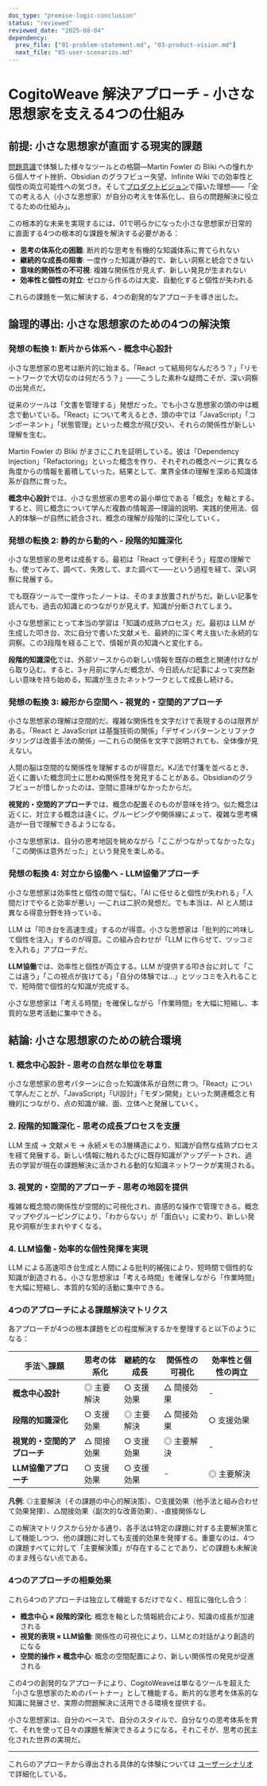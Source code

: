 ```yaml
---
doc_type: "premise-logic-conclusion"
status: "reviewed"
reviewed_date: "2025-08-04"
dependency:
  prev_file: ["01-problem-statement.md", "03-product-vision.md"]
  next_file: "05-user-scenarios.md"
---
```


# CogitoWeave 解決アプローチ - 小さな思想家を支える4つの仕組み

## 前提: 小さな思想家が直面する現実的課題

[問題意識](01-problem-statement.md)で体験した様々なツールとの格闘—Martin Fowler の Bliki への憧れから個人サイト挫折、Obsidian のグラフビュー失望、Infinite Wiki での効率性と個性の両立可能性への気づき。そして[プロダクトビジョン](03-product-vision.md)で描いた理想——「全ての考える人（小さな思想家）が自分の考えを体系化し、自らの問題解決に役立てるための仕組み」。

この根本的な未来を実現するには、01で明らかになった小さな思想家が日常的に直面する4つの根本的な課題を解決する必要がある：

- **思考の体系化の困難**: 断片的な思考を有機的な知識体系に育てられない
- **継続的な成長の阻害**: 一度作った知識が静的で、新しい洞察と統合できない
- **意味的関係性の不可視**: 複雑な関係性が見えず、新しい発見が生まれない
- **効率性と個性の対立**: ゼロから作るのは大変、自動化すると個性が失われる

これらの課題を一気に解決する、4つの創発的なアプローチを導き出した。

## 論理的導出: 小さな思想家のための4つの解決策

### 発想の転換 1: 断片から体系へ - 概念中心設計

小さな思想家の思考は断片的に始まる。「React って結局何なんだろう？」「リモートワークで大切なのは何だろう？」——こうした素朴な疑問こそが、深い洞察の出発点だ。

従来のツールは「文書を管理する」発想だった。でも小さな思想家の頭の中は概念で動いている。「React」について考えるとき、頭の中では「JavaScript」「コンポーネント」「状態管理」といった概念が飛び交い、それらの関係性が新しい理解を生む。

Martin Fowler の Bliki がまさにこれを証明している。彼は「Dependency Injection」「Refactoring」といった概念を作り、それぞれの概念ページに異なる角度からの情報を蓄積していった。結果として、業界全体の理解を深める知識体系が自然に育った。

**概念中心設計**では、小さな思想家の思考の最小単位である「概念」を軸とする。すると、同じ概念について学んだ複数の情報源—理論的説明、実践的使用法、個人的体験—が自然に統合され、概念の理解が段階的に深化していく。

### 発想の転換 2: 静的から動的へ - 段階的知識深化

小さな思想家の思考は成長する。最初は「React って便利そう」程度の理解でも、使ってみて、調べて、失敗して、また調べて——という過程を経て、深い洞察に発展する。

でも既存ツールで一度作ったノートは、そのまま放置されがちだ。新しい記事を読んでも、過去の知識とのつながりが見えず、知識が分断されてしまう。

小さな思想家にとって本当の学習は「知識の成熟プロセス」だ。最初は LLM が生成した叩き台、次に自分で書いた文献メモ、最終的に深く考え抜いた永続的な洞察。この3段階を経ることで、情報が真の知識へと変化する。

**段階的知識深化**では、外部ソースからの新しい情報を既存の概念と関連付けながら取り込む。すると、3ヶ月前に学んだ概念が、今日読んだ記事によって突然新しい意味を持ち始める。知識が生きたネットワークとして成長し続ける。

### 発想の転換 3: 線形から空間へ - 視覚的・空間的アプローチ

小さな思想家の理解は空間的だ。複雑な関係性を文字だけで表現するのは限界がある。「React と JavaScript は基盤技術の関係」「デザインパターンとリファクタリングは改善手法の関係」—これらの関係を文字で説明されても、全体像が見えない。

人間の脳は空間的な関係性を理解するのが得意だ。KJ法で付箋を並べるとき、近くに置いた概念同士に思わぬ関係性を発見することがある。Obsidianのグラフビューが惜しかったのは、空間に意味がなかったからだ。

**視覚的・空間的アプローチ**では、概念の配置そのものが意味を持つ。似た概念は近くに、対立する概念は遠くに。グルーピングや関係線によって、複雑な思考構造が一目で理解できるようになる。

小さな思想家は、自分の思考地図を眺めながら「ここがつながってなかったな」「この関係は意外だった」という発見を楽しめる。

### 発想の転換 4: 対立から協働へ - LLM協働アプローチ

小さな思想家は効率性と個性の間で悩む。「AI に任せると個性が失われる」「人間だけでやると効率が悪い」—これは二択の発想だ。でも本当は、AI と人間は異なる得意分野を持っている。

LLM は「叩き台を高速生成」するのが得意。小さな思想家は「批判的に吟味して個性を注入」するのが得意。この組み合わせが「LLM に作らせて、ツッコミを入れる」アプローチだ。

**LLM協働**では、効率性と個性が両立する。LLM が提供する叩き台に対して「ここは違う」「この視点が抜けてる」「自分の体験では...」とツッコミを入れることで、短時間で個性的な知識が完成する。

小さな思想家は「考える時間」を確保しながら「作業時間」を大幅に短縮し、本質的な思考活動に集中できる。

## 結論: 小さな思想家のための統合環境

### 1. 概念中心設計 - 思考の自然な単位を尊重

小さな思想家の思考パターンに合った知識体系が自然に育つ。「React」について学んだことが、「JavaScript」「UI設計」「モダン開発」といった関連概念と有機的につながり、点の知識が線、面、立体へと発展していく。

### 2. 段階的知識深化 - 思考の成長プロセスを支援

LLM 生成 → 文献メモ → 永続メモの3層構造により、知識が自然な成熟プロセスを経て発展する。新しい情報に触れるたびに既存知識がアップデートされ、過去の学習が現在の課題解決に活かされる動的な知識ネットワークが実現される。

### 3. 視覚的・空間的アプローチ - 思考の地図を提供

複雑な概念間の関係性が空間的に可視化され、直感的な操作で管理できる。概念マップやグルーピングにより、「わからない」が「面白い」に変わり、新しい発見や洞察が生まれやすくなる。

### 4. LLM協働 - 効率的な個性発揮を実現

LLM による高速叩き台生成と人間による批判的補強により、短時間で個性的な知識が創造される。小さな思想家は「考える時間」を確保しながら「作業時間」を大幅に短縮し、本質的な知的活動に集中できる。

### 4つのアプローチによる課題解決マトリクス

各アプローチが4つの根本課題をどの程度解決するかを整理すると以下のようになる：

| 手法＼課題 | 思考の体系化 | 継続的な成長 | 関係性の可視化 | 効率性と個性の両立 |
|-----------|------------|-------------|---------------|-----------------|
| **概念中心設計** | ◎ 主要解決 | ○ 支援効果 | △ 間接効果 | - |
| **段階的知識深化** | ○ 支援効果 | ◎ 主要解決 | △ 間接効果 | ○ 支援効果 |
| **視覚的・空間的アプローチ** | △ 間接効果 | ○ 支援効果 | ◎ 主要解決 | - |
| **LLM協働アプローチ** | ○ 支援効果 | ○ 支援効果 | - | ◎ 主要解決 |

**凡例**: ◎主要解決（その課題の中心的解決策）、○支援効果（他手法と組み合わせて効果発揮）、△間接効果（副次的な改善効果）、-直接関係なし

この解決マトリクスから分かる通り、各手法は特定の課題に対する主要解決策として機能しつつ、他の課題に対しても支援的効果を発揮する。重要なのは、4つの課題すべてに対して「主要解決策」が存在することであり、どの課題も未解決のまま残らない点である。

### 4つのアプローチの相乗効果

これら4つのアプローチは独立して機能するだけでなく、相互に強化し合う：

- **概念中心 × 段階的深化**: 概念を軸とした情報統合により、知識の成長が加速される
- **視覚的表現 × LLM協働**: 関係性の可視化により、LLMとの対話がより創造的になる
- **空間的操作 × 概念中心**: 概念の空間配置により、新しい関係性の発見が促進される

この4つの創発的なアプローチにより、CogitoWeaveは単なるツールを超えた「小さな思想家のためのパートナー」として機能する。断片的な思考を体系的な知識に発展させ、実際の問題解決に活用できる環境を提供する。

小さな思想家は、自分のペースで、自分のスタイルで、自分なりの思考体系を育て、それを使って日々の課題を解決できるようになる。それこそが、思考の民主化された世界の実現だ。

---

これらのアプローチから導出される具体的な体験については [ユーザーシナリオ](05-user-scenarios.md) で詳細化している。
